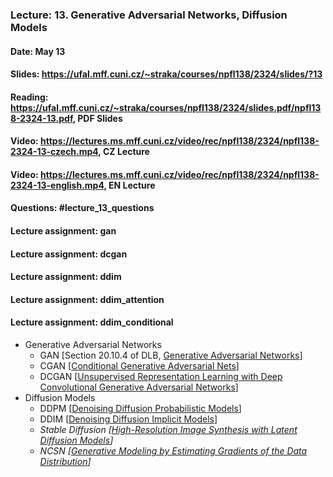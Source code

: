 ### Lecture: 13. Generative Adversarial Networks, Diffusion Models
#### Date: May 13
#### Slides: https://ufal.mff.cuni.cz/~straka/courses/npfl138/2324/slides/?13
#### Reading: https://ufal.mff.cuni.cz/~straka/courses/npfl138/2324/slides.pdf/npfl138-2324-13.pdf, PDF Slides
#### Video: https://lectures.ms.mff.cuni.cz/video/rec/npfl138/2324/npfl138-2324-13-czech.mp4, CZ Lecture
#### Video: https://lectures.ms.mff.cuni.cz/video/rec/npfl138/2324/npfl138-2324-13-english.mp4, EN Lecture
#### Questions: #lecture_13_questions
#### Lecture assignment: gan
#### Lecture assignment: dcgan
#### Lecture assignment: ddim
#### Lecture assignment: ddim_attention
#### Lecture assignment: ddim_conditional

- Generative Adversarial Networks
  - GAN [Section 20.10.4 of DLB, [Generative Adversarial Networks](https://arxiv.org/abs/1406.2661)]
  - CGAN [[Conditional Generative Adversarial Nets](https://arxiv.org/abs/1411.1784)]
  - DCGAN [[Unsupervised Representation Learning with Deep Convolutional Generative Adversarial Networks](https://arxiv.org/abs/1511.06434)]
- Diffusion Models
  - DDPM [[Denoising Diffusion Probabilistic Models](https://arxiv.org/abs/2006.11239)]
  - DDIM [[Denoising Diffusion Implicit Models](https://arxiv.org/abs/2010.02502)]
  - _Stable Diffusion [[High-Resolution Image Synthesis with Latent Diffusion Models](https://arxiv.org/abs/2112.10752)]_
  - _NCSN [[Generative Modeling by Estimating Gradients of the Data Distribution](https://arxiv.org/abs/1907.05600)]_
